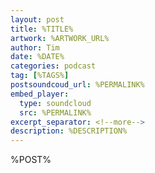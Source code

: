```yaml
---
layout: post
title: %TITLE%
artwork: %ARTWORK_URL%
author: Tim
date: %DATE%
categories: podcast
tag: [%TAGS%]
postsoundcoud_url: %PERMALINK%
embed_player:
  type: soundcloud
  src: %PERMALINK%
excerpt_separator: <!--more-->
description: %DESCRIPTION%
---
```

%POST%